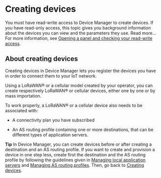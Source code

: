 

# Creating devices

You must have read-write access to Device Manager to create devices. If
you have read-only access, this topic gives you background information
about the devices you can view and the parameters they use. Read
more\... For more information, see [Opening a panel and checking your
read-write
access](../use-interface.md#opening-a-panel-and-checking-your-read-write-access).

## About creating devices

Creating devices in Device Manager lets you register the devices you
have in order to connect them to your IoT network.

Using a LoRaWAN® or a cellular model created by your operator,
you can create respectively LoRaWAN® or cellular devices, either one by
one or by mass importation.

To work properly, a LoRaWAN® or a cellular device also needs to be
associated with:

- A connectivity plan you have subscribed

- An AS routing profile containing one or more destinations, that can be
  different types of application servers.

**Tip** In Device Manager, you can create devices before or after
creating a destination and an AS routing profile. If you want to create
and provision a device in one step less, create first the destination
and the AS routing profile by following the guidelines given in
[Managing local application
servers](../manage-local-application-servers/index.md) and [Managing AS
routing profiles](../manage-as-routing-profiles/index.md). Then, go back
to [Creating devices](/B-Feature-Topics/DeviceManager_C/create-devices/Overview.md).
